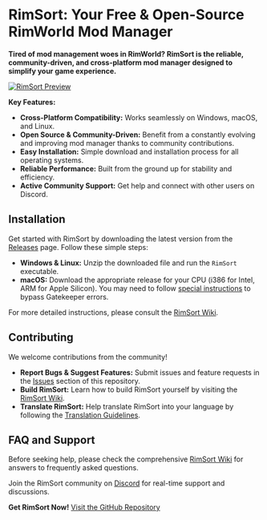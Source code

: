 # RimSort: Your Free & Open-Source RimWorld Mod Manager

**Tired of mod management woes in RimWorld? RimSort is the reliable, community-driven, and cross-platform mod manager designed to simplify your game experience.**

[![RimSort Preview](./docs/rimsort_preview.png)]()

**Key Features:**

*   **Cross-Platform Compatibility:** Works seamlessly on Windows, macOS, and Linux.
*   **Open Source & Community-Driven:** Benefit from a constantly evolving and improving mod manager thanks to community contributions.
*   **Easy Installation:** Simple download and installation process for all operating systems.
*   **Reliable Performance:** Built from the ground up for stability and efficiency.
*   **Active Community Support:** Get help and connect with other users on Discord.

## Installation

Get started with RimSort by downloading the latest version from the [Releases](https://github.com/RimSort/RimSort/releases) page. Follow these simple steps:

*   **Windows & Linux:** Unzip the downloaded file and run the `RimSort` executable.
*   **macOS:** Download the appropriate release for your CPU (i386 for Intel, ARM for Apple Silicon). You may need to follow [special instructions](https://rimsort.github.io/RimSort/user-guide/downloading-and-installing#macos) to bypass Gatekeeper errors.

For more detailed instructions, please consult the [RimSort Wiki](https://rimsort.github.io/RimSort/).

## Contributing

We welcome contributions from the community!

*   **Report Bugs & Suggest Features:**  Submit issues and feature requests in the [Issues](https://github.com/RimSort/RimSort/issues) section of this repository.
*   **Build RimSort:** Learn how to build RimSort yourself by visiting the [RimSort Wiki](https://rimsort.github.io/RimSort/).
*   **Translate RimSort:** Help translate RimSort into your language by following the [Translation Guidelines](https://rimsort.github.io/RimSort/development-guide/translation-guidelines).

## FAQ and Support

Before seeking help, please check the comprehensive [RimSort Wiki](https://rimsort.github.io/RimSort/) for answers to frequently asked questions.

Join the RimSort community on [Discord](https://discord.gg/aV7g69JmR2) for real-time support and discussions.

**Get RimSort Now!** [Visit the GitHub Repository](https://github.com/RimSort/RimSort)
